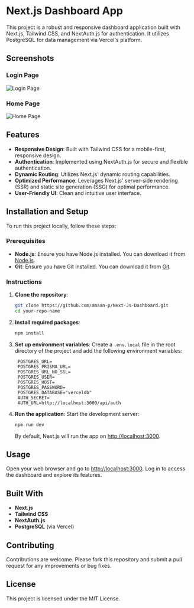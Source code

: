 
# Next.js Dashboard App

This project is a robust and responsive dashboard application built with Next.js, Tailwind CSS, and NextAuth.js for authentication. It utilizes PostgreSQL for data management via Vercel's platform.

## Screenshots

### Login Page
![Login Page](./assets/dashboard_login.png)

### Home Page
![Home Page](./assets/dashboard_home.png)

## Features

- **Responsive Design**: Built with Tailwind CSS for a mobile-first, responsive design.
- **Authentication**: Implemented using NextAuth.js for secure and flexible authentication.
- **Dynamic Routing**: Utilizes Next.js' dynamic routing capabilities.
- **Optimized Performance**: Leverages Next.js' server-side rendering (SSR) and static site generation (SSG) for optimal performance.
- **User-Friendly UI**: Clean and intuitive user interface.

## Installation and Setup

To run this project locally, follow these steps:

### Prerequisites

- **Node.js**: Ensure you have Node.js installed. You can download it from [Node.js](https://nodejs.org/).
- **Git**: Ensure you have Git installed. You can download it from [Git](https://git-scm.com/).

### Instructions

1. **Clone the repository**:
   ```bash
   git clone https://github.com/amaan-p/Next-Js-Dashboard.git
   cd your-repo-name
   ```

2. **Install required packages**:
   ```bash
   npm install
   ```

3. **Set up environment variables**:
   Create a `.env.local` file in the root directory of the project and add the following environment variables:
   ```
    POSTGRES_URL=
    POSTGRES_PRISMA_URL=
    POSTGRES_URL_NO_SSL=
    POSTGRES_USER=
    POSTGRES_HOST=
    POSTGRES_PASSWORD=
    POSTGRES_DATABASE="verceldb"
    AUTH_SECRET=
    AUTH_URL=http://localhost:3000/api/auth
   ```

4. **Run the application**:
   Start the development server:
   ```bash
   npm run dev
   ```

   By default, Next.js will run the app on [http://localhost:3000](http://localhost:3000).

## Usage

Open your web browser and go to [http://localhost:3000](http://localhost:3000). Log in to access the dashboard and explore its features.

## Built With

- **Next.js**
- **Tailwind CSS**
- **NextAuth.js**
- **PostgreSQL** (via Vercel)

## Contributing

Contributions are welcome. Please fork this repository and submit a pull request for any improvements or bug fixes.

## License

This project is licensed under the MIT License.
